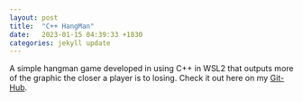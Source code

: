 ```yaml
---
layout: post
title:  "C++ HangMan"
date:   2023-01-15 04:39:33 +1030
categories: jekyll update
---
```

A simple hangman game developed in using C++ in WSL2 that outputs more of the graphic the closer a player is to losing. Check it out here on my [Git-Hub][github].

[github]: https://github.com/CountQuackula/HangMan